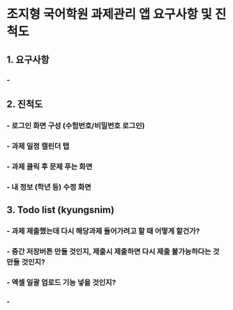 # 조지형 국어학원 과제관리 앱 요구사항 및 진척도

## 1. 요구사항
### -

## 2. 진척도
### - 로그인 화면 구성 (수험번호/비밀번호 로그인)
### - 과제 일정 캘린더 탭
### - 과제 클릭 후 문제 푸는 화면
### - 내 정보 (학년 등) 수정 화면

## 3. Todo list (kyungsnim)
### - 과제 제출했는데 다시 해당과제 들어가려고 할 때 어떻게 할건가?
### - 중간 저장버튼 만들 것인지, 제출시 제출하면 다시 제출 불가능하다는 것 만들 것인지?
### - 엑셀 일괄 업로드 기능 넣을 것인지?
### -
